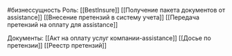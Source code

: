 #бизнессущность 
Роль: [[BestInsure]]
[[Получение пакета документов от assistance]]
[[Внесение претензий в систему учета]]
[[Передача претензий на оплату для assistance]]

Документы:
[[Акт на оплату услуг компании-assistance]]
[[Досье по претензии]]
[[Реестр претензий]]

